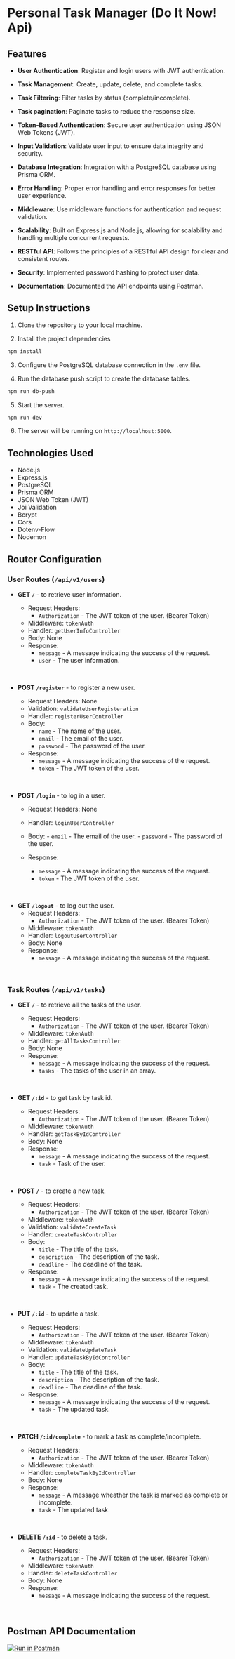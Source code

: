 # Personal Task Manager (Do It Now! Api)

## Features

-  **User Authentication**: Register and login users with JWT authentication.

-  **Task Management**: Create, update, delete, and complete tasks.

- **Task Filtering**: Filter tasks by status (complete/incomplete).

- **Task pagination**: Paginate tasks to reduce the response size.

-  **Token-Based Authentication**: Secure user authentication using JSON Web Tokens (JWT).

-  **Input Validation**: Validate user input to ensure data integrity and security.

-  **Database Integration**: Integration with a PostgreSQL database using Prisma ORM.

-  **Error Handling**: Proper error handling and error responses for better user experience.

-  **Middleware**: Use middleware functions for authentication and request validation.

-  **Scalability**: Built on Express.js and Node.js, allowing for scalability and handling multiple concurrent requests.

-  **RESTful API**: Follows the principles of a RESTful API design for clear and consistent routes.

-  **Security**: Implemented password hashing to protect user data.

-  **Documentation**: Documented the API endpoints using Postman.

## Setup Instructions

1. Clone the repository to your local machine.

2. Install the project dependencies

```bash
npm install
```

3. Configure the PostgreSQL database connection in the `.env` file.

4. Run the database push script to create the database tables.

```bash
npm run db-push
```

5. Start the server.

```bash
npm run dev
```

6. The server will be running on `http://localhost:5000`.

## Technologies Used

-  Node.js
-  Express.js
-  PostgreSQL
-  Prisma ORM
-  JSON Web Token (JWT)
-  Joi Validation
-  Bcrypt
-  Cors
-  Dotenv-Flow
-  Nodemon

## Router Configuration

### User Routes (`/api/v1/users`)

-  **GET `/`** - to retrieve user information.

   -  Request Headers:
      -  `Authorization` - The JWT token of the user. (Bearer Token)
   -  Middleware: `tokenAuth`
   -  Handler: `getUserInfoController`
   -  Body: None
   -  Response:
      -  `message` - A message indicating the success of the request.
      -  `user` - The user information.

<br/>

-  **POST `/register`** - to register a new user.

   -  Request Headers: None
   -  Validation: `validateUserRegisteration`
   -  Handler: `registerUserController`
   -  Body:
      -  `name` - The name of the user.
      -  `email` - The email of the user.
      -  `password` - The password of the user.
   -  Response:
      -  `message` - A message indicating the success of the request.
      -  `token` - The JWT token of the user.

<br/>

-  **POST `/login`** - to log in a user.

   -  Request Headers: None
   -  Handler: `loginUserController`

   -  Body: - `email` - The email of the user. - `password` - The password of the user.
   -  Response:
      -  `message` - A message indicating the success of the request.
      -  `token` - The JWT token of the user.

<br/>

-  **GET `/logout`** - to log out the user.
   -  Request Headers:
      -  `Authorization` - The JWT token of the user. (Bearer Token)
   -  Middleware: `tokenAuth`
   -  Handler: `logoutUserController`
   -  Body: None
   -  Response:
      -  `message` - A message indicating the success of the request.

<br/>

### Task Routes (`/api/v1/tasks`)

-  **GET `/`** - to retrieve all the tasks of the user.

   -  Request Headers:
      -  `Authorization` - The JWT token of the user. (Bearer Token)
   -  Middleware: `tokenAuth`
   -  Handler: `getAllTasksController`
   -  Body: None
   -  Response:
      -  `message` - A message indicating the success of the request.
      -  `tasks` - The tasks of the user in an array.

<br/>

-  **GET `/:id`** - to get task by task id.

   -  Request Headers:
      -  `Authorization` - The JWT token of the user. (Bearer Token)
   -  Middleware: `tokenAuth`
   -  Handler: `getTaskByIdController`
   -  Body: None
   -  Response:
      -  `message` - A message indicating the success of the request.
      -  `task` - Task of the user.

<br/>

-  **POST `/`** - to create a new task.

   -  Request Headers:
      -  `Authorization` - The JWT token of the user. (Bearer Token)
   -  Middleware: `tokenAuth`
   -  Validation: `validateCreateTask`
   -  Handler: `createTaskController`
   -  Body:
      -  `title` - The title of the task.
      -  `description` - The description of the task.
      -  `deadline` - The deadline of the task.
   -  Response:
      -  `message` - A message indicating the success of the request.
      -  `task` - The created task.

<br/>

-  **PUT `/:id`** - to update a task.

   -  Request Headers:
      -  `Authorization` - The JWT token of the user. (Bearer Token)
   -  Middleware: `tokenAuth`
   -  Validation: `validateUpdateTask`
   -  Handler: `updateTaskByIdController`
   -  Body:
      -  `title` - The title of the task.
      -  `description` - The description of the task.
      -  `deadline` - The deadline of the task.
   -  Response:
      -  `message` - A message indicating the success of the request.
      -  `task` - The updated task.

<br/>

-  **PATCH `/:id/complete`** - to mark a task as complete/incomplete.

   -  Request Headers:
      -  `Authorization` - The JWT token of the user. (Bearer Token)
   -  Middleware: `tokenAuth`
   -  Handler: `completeTaskByIdController`
   -  Body: None
   -  Response:
      -  `message` - A message wheather the task is marked as complete or incomplete.
      -  `task` - The updated task.

<br/>

-  **DELETE `/:id`** - to delete a task.

   -  Request Headers:
      -  `Authorization` - The JWT token of the user. (Bearer Token)
   -  Middleware: `tokenAuth`
   -  Handler: `deleteTaskController`
   -  Body: None
   -  Response:
      -  `message` - A message indicating the success of the request.

<br/>

## Postman API Documentation

[![Run in Postman](https://run.pstmn.io/button.svg)](https://documenter.getpostman.com/view/17684559/2s93m7X2TR#5d6cf873-cf68-425b-a00e-1f4811faeb99)
